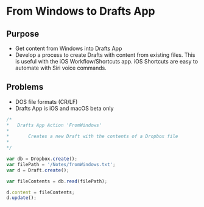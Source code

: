 # From Windows to Drafts App

## Purpose

* Get content from Windows into Drafts App
* Develop a process to create Drafts with content from existing files.  This is useful with the iOS Workflow/Shortcuts app.  iOS Shortcuts are easy to automate with Siri voice commands.

## Problems

* DOS file formats (CR/LF)
* Drafts App is iOS and macOS beta only

```javascript
/*  
*   Drafts App Action 'FromWindows'
*
*       Creates a new Draft with the contents of a Dropbox file
*
*/

var db = Dropbox.create();
var filePath = '/Notes/fromWindows.txt';
var d = Draft.create();

var fileContents = db.read(filePath);

d.content = fileContents;
d.update();

```